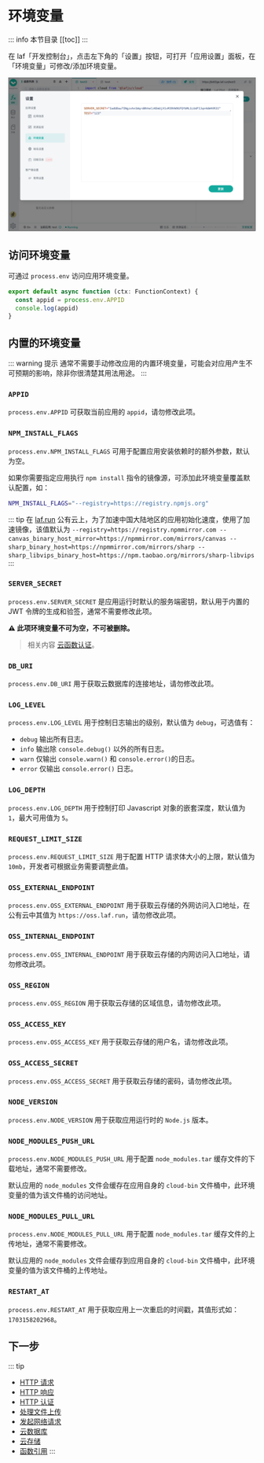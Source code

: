 

# 环境变量

::: info 本节目录
[[toc]]
:::

在 laf「开发控制台」，点击左下角的「设置」按钮，可打开「应用设置」面板，在「环境变量」可修改/添加环境变量。


![Environment Variables](env.png)

## 访问环境变量

可通过 `process.env` 访问应用环境变量。

```typescript
export default async function (ctx: FunctionContext) {
  const appid = process.env.APPID
  console.log(appid)
}
```

## 内置的环境变量

::: warning 提示
通常不需要手动修改应用的内置环境变量，可能会对应用产生不可预期的影响，除非你很清楚其用法用途。
:::

### `APPID`

`process.env.APPID` 可获取当前应用的 `appid`，请勿修改此项。

### `NPM_INSTALL_FLAGS`

`process.env.NPM_INSTALL_FLAGS` 可用于配置应用安装依赖时的额外参数，默认为空。

如果你需要指定应用执行 `npm install` 指令的镜像源，可添加此环境变量覆盖默认配置，如：

```sh
NPM_INSTALL_FLAGS="--registry=https://registry.npmjs.org"
```

::: tip
在 [laf.run](https://laf.run) 公有云上，为了加速中国大陆地区的应用初始化速度，使用了加速镜像，该值默认为 `--registry=https://registry.npmmirror.com --canvas_binary_host_mirror=https://npmmirror.com/mirrors/canvas --sharp_binary_host=https://npmmirror.com/mirrors/sharp --sharp_libvips_binary_host=https://npm.taobao.org/mirrors/sharp-libvips`
:::


### `SERVER_SECRET`

`process.env.SERVER_SECRET` 是应用运行时默认的服务端密钥，默认用于内置的 JWT 令牌的生成和验签，通常不需要修改此项。

**⚠️ 此项环境变量不可为空，不可被删除。**

> 相关内容 [云函数认证](./auth.md)。

### `DB_URI`

`process.env.DB_URI` 用于获取云数据库的连接地址，请勿修改此项。

### `LOG_LEVEL`

`process.env.LOG_LEVEL` 用于控制日志输出的级别，默认值为 `debug`，可选值有：
- `debug` 输出所有日志。
- `info`  输出除 `console.debug()` 以外的所有日志。
- `warn`  仅输出 `console.warn()` 和 `console.error()`的日志。
- `error` 仅输出 `console.error()` 日志。


### `LOG_DEPTH`

`process.env.LOG_DEPTH` 用于控制打印 Javascript 对象的嵌套深度，默认值为 `1`，最大可用值为 `5`。


### `REQUEST_LIMIT_SIZE`

`process.env.REQUEST_LIMIT_SIZE` 用于配置 HTTP 请求体大小的上限，默认值为 `10mb`，开发者可根据业务需要调整此值。


### `OSS_EXTERNAL_ENDPOINT` 

`process.env.OSS_EXTERNAL_ENDPOINT` 用于获取云存储的外网访问入口地址，在公有云中其值为 `https://oss.laf.run`，请勿修改此项。

### `OSS_INTERNAL_ENDPOINT`

`process.env.OSS_INTERNAL_ENDPOINT` 用于获取云存储的内网访问入口地址，请勿修改此项。

### `OSS_REGION`

`process.env.OSS_REGION` 用于获取云存储的区域信息，请勿修改此项。

### `OSS_ACCESS_KEY`

`process.env.OSS_ACCESS_KEY` 用于获取云存储的用户名，请勿修改此项。

### `OSS_ACCESS_SECRET`

`process.env.OSS_ACCESS_SECRET` 用于获取云存储的密码，请勿修改此项。

### `NODE_VERSION`

`process.env.NODE_VERSION` 用于获取应用运行时的 `Node.js` 版本。

### `NODE_MODULES_PUSH_URL`

`process.env.NODE_MODULES_PUSH_URL` 用于配置 `node_modules.tar` 缓存文件的下载地址，通常不需要修改。

默认应用的 `node_modules` 文件会缓存在应用自身的 `cloud-bin` 文件桶中，此环境变量的值为该文件桶的访问地址。

### `NODE_MODULES_PULL_URL`

`process.env.NODE_MODULES_PULL_URL` 用于配置 `node_modules.tar` 缓存文件的上传地址，通常不需要修改。

默认应用的 `node_modules` 文件会缓存到应用自身的 `cloud-bin` 文件桶中，此环境变量的值为该文件桶的上传地址。


### `RESTART_AT`

`process.env.RESTART_AT` 用于获取应用上一次重启的时间戳，其值形式如： `1703158202968`。


## 下一步
::: tip
- [HTTP 请求](./request.md)
- [HTTP 响应](./response.md)
- [HTTP 认证](./auth.md)
- [处理文件上传](./files.md)
- [发起网络请求](./fetch.md)
- [云数据库](../cloud-database/index.md)
- [云存储](../cloud-storage/index.md)
- [函数引用](./import.md)
:::
